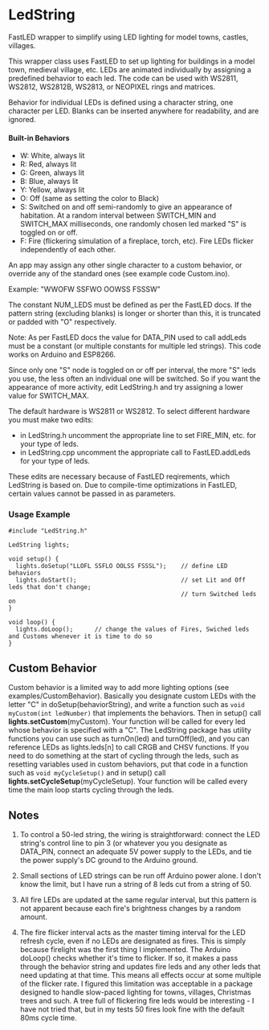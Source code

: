 # LedString
FastLED wrapper to simplify using LED lighting for model towns, castles, villages.

This wrapper class uses FastLED to set up lighting for buildings in a model town, medieval village, etc. 
LEDs are animated individually by assigning a predefined behavior to each led. The code can be used with WS2811, WS2812, WS2812B, WS2813, or NEOPIXEL rings and matrices. 

Behavior for individual LEDs is defined using a character string, one character per LED. Blanks can be inserted anywhere for readability, and are ignored.

#### Built-in Behaviors
* W: White, always lit
* R: Red, always lit
* G: Green, always lit
* B: Blue, always lit
* Y: Yellow, always lit
* O: Off (same as setting the color to Black)
* S: Switched on and off semi-randomly to give an appearance of habitation. At a random interval between SWITCH_MIN and SWITCH_MAX milliseconds, one randomly chosen led marked "S" is toggled on or off.
* F: Fire (flickering simulation of a fireplace, torch, etc). Fire LEDs flicker independently of each other.

An app may assign any other single character to a custom behavior, or override any of the standard ones (see example code Custom.ino).

Example: "WWOFW SSFWO OOWSS FSSSW"

The constant NUM_LEDS must be defined as per the FastLED docs. If the pattern string (excluding blanks) is longer or shorter than this, it is truncated or padded with "O" respectively. 

Note: As per FastLED docs the value for DATA_PIN used to call addLeds must be a constant (or multiple constants for multiple led strings). 
This code works on Arduino and ESP8266.

Since only one "S" node is toggled on or off per interval, the more "S" leds you use, the less often an individual one will be switched. So if you want the appearance of more activity, edit LedString.h and try assigning a lower value for SWITCH_MAX. 

The default hardware is WS2811 or WS2812. To select different hardware you must make two edits: 
- in LedString.h uncomment the appropriate line to set FIRE_MIN, etc. for your type of leds.
- in LedString.cpp uncomment the appropriate call to FastLED.addLeds for your type of leds. 

These edits are necessary because of FastLED reqirements, which LedString is based on. Due to compile-time optimizations in FastLED, certain values cannot be passed in as parameters. 

### Usage Example

```
#include "LedString.h"

LedString lights;

void setup() {
  lights.doSetup("LLOFL SSFLO OOLSS FSSSL");    // define LED behaviors
  lights.doStart();                             // set Lit and Off leds that don't change;
                                                // turn Switched leds on
} 

void loop() {
  lights.doLoop();      // change the values of Fires, Swiched leds and Customs whenever it is time to do so
}
```

## Custom Behavior
Custom behavior is a limited way to add more lighting options (see examples/CustomBehavior). Basically you designate custom LEDs with the letter "C" in doSetup(behaviorString), and write a function such as ```void myCustom(int ledNumber)``` that implements the behaviors. Then in setup() call **lights.setCustom**(myCustom). Your function will be called for every led whose behavior is specified with a "C". The LedString package has utility functions you can use such as turnOn(led) and turnOff(led), and you can reference LEDs as lights.leds[n] to call CRGB and CHSV functions. If you need to do something at the start of cycling through the leds, such as resetting variables used in custom behaviors, put that code in a function such as ```void myCycleSetup()``` and in setup() call **lights.setCycleSetup**(myCycleSetup). Your function will be called every time the main loop starts cycling through the leds.

## Notes
1. To control a 50-led string, the wiring is straightforward: connect the LED string's control line to pin 3 (or whatever you you designate as DATA_PIN, connect an adequate 5V power supply to the LEDs, and tie the power supply's DC ground to the Arduino ground.     

2. Small sections of LED strings can be run off Arduino power alone. I don't know the limit, but I have run a string of 8 leds cut from a string of 50. 

3. All fire LEDs are updated at the same regular interval, but this pattern is not apparent because each fire's brightness changes by a random amount. 

4. The fire flicker interval acts as the master timing interval for the LED refresh cycle, even if no LEDs are designated as fires. This is simply because firelight was the first thing I implemented. The Arduino doLoop() checks whether it's time to flicker. If so, it makes a pass through the behavior string and updates fire leds and any other leds that need updating at that time. This means all effects occur at some multiple of the flicker rate. I figured this limitation was acceptable in a package designed to handle slow-paced lighting for towns, villages, Christmas trees and such. A tree full of flickering fire leds would be interesting - I have not tried that, but in my tests 50 fires look fine with the default 80ms cycle time.  

